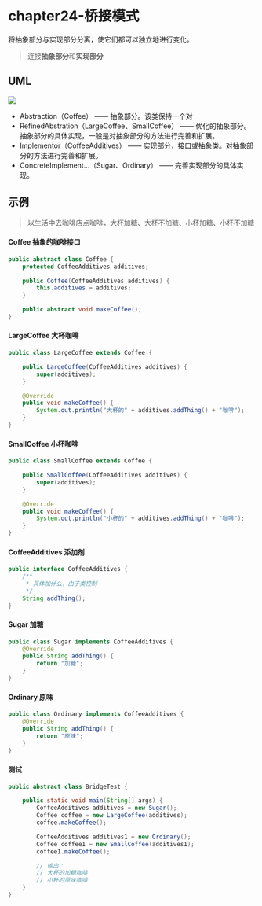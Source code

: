 # chapter24-桥接模式

将抽象部分与实现部分分离，使它们都可以独立地进行变化。

> 连接**抽象部分**和**实现部分**

## UML

![](https://raw.githubusercontent.com/onlylemi/res/master/dp_bridge_uml.png)

* Abstraction（Coffee） —— 抽象部分。该类保持一个对
* RefinedAbstration（LargeCoffee、SmallCoffee） —— 优化的抽象部分。抽象部分的具体实现，一般是对抽象部分的方法进行完善和扩展。
* Implementor（CoffeeAdditives） —— 实现部分，接口或抽象类。对抽象部分的方法进行完善和扩展。
* ConcreteImplement...（Sugar、Ordinary） —— 完善实现部分的具体实现。

## 示例

> 以生活中去咖啡店点咖啡，大杯加糖、大杯不加糖、小杯加糖、小杯不加糖

#### Coffee 抽象的咖啡接口

```java
public abstract class Coffee {
    protected CoffeeAdditives additives;

    public Coffee(CoffeeAdditives additives) {
        this.additives = additives;
    }

    public abstract void makeCoffee();
}

```

#### LargeCoffee 大杯咖啡

```java
public class LargeCoffee extends Coffee {

    public LargeCoffee(CoffeeAdditives additives) {
        super(additives);
    }

    @Override
    public void makeCoffee() {
        System.out.println("大杯的" + additives.addThing() + "咖啡");
    }
}
```

#### SmallCoffee 小杯咖啡

```java
public class SmallCoffee extends Coffee {

    public SmallCoffee(CoffeeAdditives additives) {
        super(additives);
    }

    @Override
    public void makeCoffee() {
        System.out.println("小杯的" + additives.addThing() + "咖啡");
    }
}
```

#### CoffeeAdditives 添加剂

```java
public interface CoffeeAdditives {
    /**
     * 具体加什么，由子类控制
     */
    String addThing();
}
```

#### Sugar 加糖

```java
public class Sugar implements CoffeeAdditives {
    @Override
    public String addThing() {
        return "加糖";
    }
}
```

#### Ordinary 原味

```java
public class Ordinary implements CoffeeAdditives {
    @Override
    public String addThing() {
        return "原味";
    }
}

```

#### 测试

```java
public abstract class BridgeTest {

    public static void main(String[] args) {
        CoffeeAdditives additives = new Sugar();
        Coffee coffee = new LargeCoffee(additives);
        coffee.makeCoffee();

        CoffeeAdditives additives1 = new Ordinary();
        Coffee coffee1 = new SmallCoffee(additives1);
        coffee1.makeCoffee();

        // 输出：
        // 大杯的加糖咖啡
		// 小杯的原味咖啡
    }
}
```